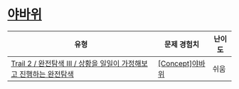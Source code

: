 # [야바위](https://www.codetree.ai/trails/complete/curated-cards/intro-ya-rock)

|유형|문제 경험치|난이도|
|---|---|---|
|[Trail 2 / 완전탐색 III / 상황을 일일이 가정해보고 진행하는 완전탐색](https://www.codetree.ai/trail-info/novice-mid/)|[[Concept]야바위](https://www.codetree.ai/trails/complete/curated-cards/intro-ya-rock/)|쉬움|

